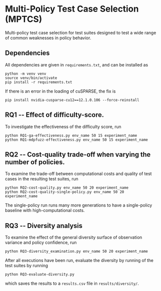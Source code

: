 # Multi-Policy Test Case Selection (MPTCS)
Multi-policy test case selection for test suites designed to test a wide range of common weaknesses in policy behavior. 

## Dependencies 
All dependencies are given in `requirements.txt`, and can be installed as 
```
python -m venv venv 
source venv/bin/activate 
pip install -r requirements.txt
```
If there is an error in the loading of cuSPARSE, the fix is 
```
pip install nvidia-cusparse-cu12==12.1.0.106 --force-reinstall
```

## RQ1 -- Effect of difficulty-score. 
To investigate the effectiveness of the difficulty score, run 
```
python RQ1-ga-effectiveness.py env_name 50 15 experiment_name
python RQ1-mdpfuzz-effectiveness.py env_name 50 15 experiment_name
```

## RQ2 -- Cost-quality trade-off when varying the number of policies.  
To examine the trade-off between computational costs and quality of test cases in the resulting test suites, run 
```
python RQ2-cost-quality.py env_name 50 20 experiment_name 
python RQ2-cost-quality-single-policy.py env_name 50 20 experiment_name
```
The single-policy run runs many more generations to have a single-policy baseline with high-computational costs. 

## RQ3 -- Diversity analysis 
To examine the effect of the general diversity surface of observation variance and policy confidence, run 
```
python RQ3-diversity_examination.py env_name 50 20 experiment_name
```
After all executions have been run, evaluate the diversity by running of the test suites by running
```
python RQ3-evaluate-diversity.py
```
which saves the results to a `results.csv` file in `results/diversity/`. 
